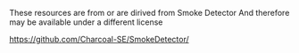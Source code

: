 These resources are from or are dirived from Smoke Detector
And therefore may be available under a different license

https://github.com/Charcoal-SE/SmokeDetector/
